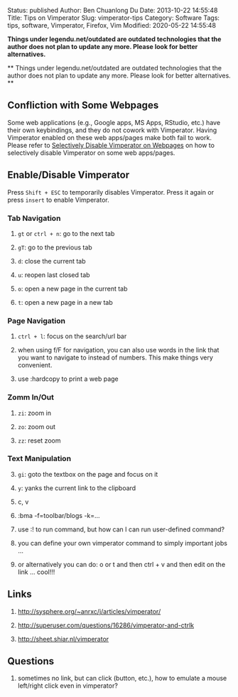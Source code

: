 Status: published
Author: Ben Chuanlong Du
Date: 2013-10-22 14:55:48
Title: Tips on Vimperator
Slug: vimperator-tips
Category: Software
Tags: tips, software, Vimperator, Firefox, Vim
Modified: 2020-05-22 14:55:48

**Things under legendu.net/outdated are outdated technologies that the author does not plan to update any more. Please look for better alternatives.**

**
Things under legendu.net/outdated are outdated technologies 
that the author does not plan to update any more. 
Please look for better alternatives.
**

## Confliction with Some Webpages

Some web applications (e.g., Google apps, MS Apps, RStudio, etc.) have their own keybindings, 
and they do not cowork with Vimperator. 
Having Vimperator enabled on these web apps/pages make both fail to work.
Please refer to 
[Selectively Disable Vimperator on Webpages](http://www.legendu.net/en/blog/selectively-disable-vimperator/)
on how to selectively disable Vimperator on some web apps/pages.

## Enable/Disable Vimperator
 
Press `Shift + ESC` to temporarily disables Vimperator.
Press it again or press `insert` to enable Vimperator. 

### Tab Navigation

1. `gt` or `ctrl + n`: go to the next tab 

2. `gT`: go to the previous tab

3. `d`: close the current tab

4. `u`: reopen last closed tab

5. `o`: open a new page in the current tab

6. `t`: open a new page in a new tab

### Page Navigation

1. `ctrl + l`: focus on the search/url bar

8. when using f/F for navigation, 
    you can also use words in the link that you want to navigate to instead of numbers. 
    This make things very convenient.

9. use :hardcopy to print a web page

### Zomm In/Out

1. `zi`: zoom in

2. `zo`: zoom out

3. `zz`: reset zoom 

### Text Manipulation

3. `gi`: goto the textbox on the page and focus on it

6. `y`: yanks the current link to the clipboard

2. c, v

3. :bma -f=toolbar/blogs -k=... 

4. use :! to run command, but how can I can run user-defined command? 

7. you can define your own vimperator command to simply important jobs ...


8. or alternatively you can do: o or t and then ctrl + v and then edit on the link ... cool!!!

## Links

1. <http://sysphere.org/~anrxc/j/articles/vimperator/>

2. <http://superuser.com/questions/16286/vimperator-and-ctrlk>

3. <http://sheet.shiar.nl/vimperator> 


## Questions

1. sometimes no link, but can click (button, etc.), how to emulate a mouse left/right click even in vimperator?

